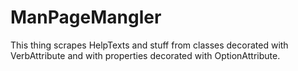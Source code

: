 # ManPageMangler

This thing scrapes HelpTexts and stuff from classes decorated with VerbAttribute and with properties decorated with OptionAttribute.